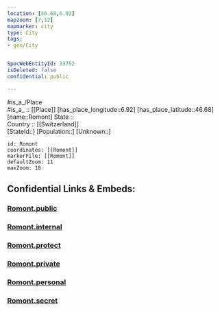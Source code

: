 ```yaml
---
location: [46.68,6.92] 
mapzoom: [7,12] 
mapmarker: city 
type: City
tags:
- geo/City


SpocWebEntityId: 33752
isDeleted: false
confidential: public

---
```

#is_a_/Place  
#is_a_ :: [[Place]] 
[has_place_longitude::6.92] 
[has_place_latitude::46.68] 
[name::Romont] 
State ::  
Country :: [[Switzerland]]  
[StateId::] 
[Population::] 
[Unknown::] 


```leaflet
id: Romont
coordinates: [[Romont]] 
markerFile: [[Romont]] 
defaultZoom: 11 
maxZoom: 18
```


## Confidential Links & Embeds: 

### [Romont.public](/_public/\Earth\Continent\Europe\Europe~Central\Switzerland\Switzerland~Cantons\Fribourg\CityRomont.public.md) 

### [Romont.internal](/_internal/\Earth\Continent\Europe\Europe~Central\Switzerland\Switzerland~Cantons\Fribourg\CityRomont.internal.md) 

### [Romont.protect](/_protect/\Earth\Continent\Europe\Europe~Central\Switzerland\Switzerland~Cantons\Fribourg\CityRomont.protect.md) 

### [Romont.private](/_private/\Earth\Continent\Europe\Europe~Central\Switzerland\Switzerland~Cantons\Fribourg\CityRomont.private.md) 

### [Romont.personal](/_personal/\Earth\Continent\Europe\Europe~Central\Switzerland\Switzerland~Cantons\Fribourg\CityRomont.personal.md) 

### [Romont.secret](/_secret/\Earth\Continent\Europe\Europe~Central\Switzerland\Switzerland~Cantons\Fribourg\CityRomont.secret.md)

